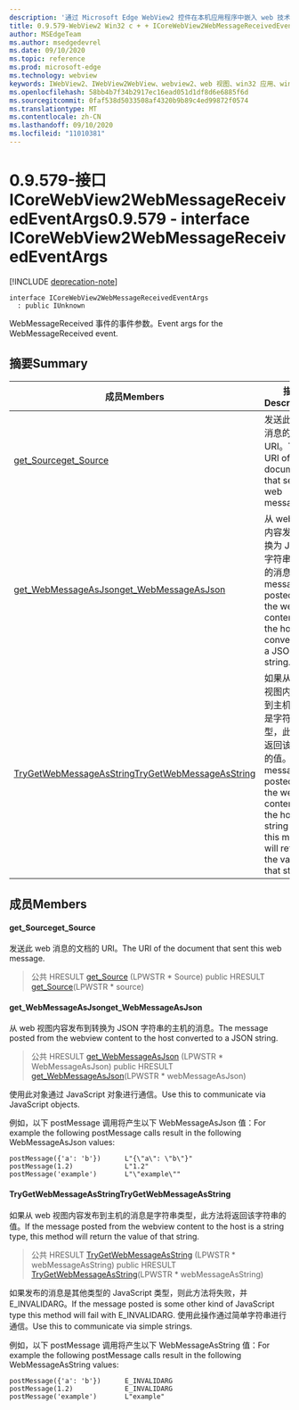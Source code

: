 ```yaml
---
description: '通过 Microsoft Edge WebView2 控件在本机应用程序中嵌入 web 技术 (HTML、CSS 和 JavaScript) '
title: 0.9.579-WebView2 Win32 c + + ICoreWebView2WebMessageReceivedEventArgs
author: MSEdgeTeam
ms.author: msedgedevrel
ms.date: 09/10/2020
ms.topic: reference
ms.prod: microsoft-edge
ms.technology: webview
keywords: IWebView2、IWebView2WebView、webview2、web 视图、win32 应用、win32、edge、ICoreWebView2、ICoreWebView2Controller、浏览器控件、边缘 html、ICoreWebView2WebMessageReceivedEventArgs
ms.openlocfilehash: 58bb4b7f34b2917ec16ead051d1df8d6e6885f6d
ms.sourcegitcommit: 0faf538d5033508af4320b9b89c4ed99872f0574
ms.translationtype: MT
ms.contentlocale: zh-CN
ms.lasthandoff: 09/10/2020
ms.locfileid: "11010381"
---
```

# <span data-ttu-id="c2b8d-104">0.9.579-接口 ICoreWebView2WebMessageReceivedEventArgs</span><span class="sxs-lookup"><span data-stu-id="c2b8d-104">0.9.579 - interface ICoreWebView2WebMessageReceivedEventArgs</span></span> 

[!INCLUDE [deprecation-note](../../includes/deprecation-note.md)]

```
interface ICoreWebView2WebMessageReceivedEventArgs
  : public IUnknown
```

<span data-ttu-id="c2b8d-105">WebMessageReceived 事件的事件参数。</span><span class="sxs-lookup"><span data-stu-id="c2b8d-105">Event args for the WebMessageReceived event.</span></span>

## <span data-ttu-id="c2b8d-106">摘要</span><span class="sxs-lookup"><span data-stu-id="c2b8d-106">Summary</span></span>

 <span data-ttu-id="c2b8d-107">成员</span><span class="sxs-lookup"><span data-stu-id="c2b8d-107">Members</span></span>                        | <span data-ttu-id="c2b8d-108">描述</span><span class="sxs-lookup"><span data-stu-id="c2b8d-108">Descriptions</span></span>
--------------------------------|---------------------------------------------
[<span data-ttu-id="c2b8d-109">get_Source</span><span class="sxs-lookup"><span data-stu-id="c2b8d-109">get_Source</span></span>](#get_source) | <span data-ttu-id="c2b8d-110">发送此 web 消息的文档的 URI。</span><span class="sxs-lookup"><span data-stu-id="c2b8d-110">The URI of the document that sent this web message.</span></span>
[<span data-ttu-id="c2b8d-111">get_WebMessageAsJson</span><span class="sxs-lookup"><span data-stu-id="c2b8d-111">get_WebMessageAsJson</span></span>](#get_webmessageasjson) | <span data-ttu-id="c2b8d-112">从 web 视图内容发布到转换为 JSON 字符串的主机的消息。</span><span class="sxs-lookup"><span data-stu-id="c2b8d-112">The message posted from the webview content to the host converted to a JSON string.</span></span>
[<span data-ttu-id="c2b8d-113">TryGetWebMessageAsString</span><span class="sxs-lookup"><span data-stu-id="c2b8d-113">TryGetWebMessageAsString</span></span>](#trygetwebmessageasstring) | <span data-ttu-id="c2b8d-114">如果从 web 视图内容发布到主机的消息是字符串类型，此方法将返回该字符串的值。</span><span class="sxs-lookup"><span data-stu-id="c2b8d-114">If the message posted from the webview content to the host is a string type, this method will return the value of that string.</span></span>

## <span data-ttu-id="c2b8d-115">成员</span><span class="sxs-lookup"><span data-stu-id="c2b8d-115">Members</span></span>

#### <span data-ttu-id="c2b8d-116">get_Source</span><span class="sxs-lookup"><span data-stu-id="c2b8d-116">get_Source</span></span> 

<span data-ttu-id="c2b8d-117">发送此 web 消息的文档的 URI。</span><span class="sxs-lookup"><span data-stu-id="c2b8d-117">The URI of the document that sent this web message.</span></span>

> <span data-ttu-id="c2b8d-118">公共 HRESULT [get_Source](#get_source) (LPWSTR \* Source) </span><span class="sxs-lookup"><span data-stu-id="c2b8d-118">public HRESULT [get_Source](#get_source)(LPWSTR \* source)</span></span>

#### <span data-ttu-id="c2b8d-119">get_WebMessageAsJson</span><span class="sxs-lookup"><span data-stu-id="c2b8d-119">get_WebMessageAsJson</span></span> 

<span data-ttu-id="c2b8d-120">从 web 视图内容发布到转换为 JSON 字符串的主机的消息。</span><span class="sxs-lookup"><span data-stu-id="c2b8d-120">The message posted from the webview content to the host converted to a JSON string.</span></span>

> <span data-ttu-id="c2b8d-121">公共 HRESULT [get_WebMessageAsJson](#get_webmessageasjson) (LPWSTR \* WebMessageAsJson) </span><span class="sxs-lookup"><span data-stu-id="c2b8d-121">public HRESULT [get_WebMessageAsJson](#get_webmessageasjson)(LPWSTR \* webMessageAsJson)</span></span>

<span data-ttu-id="c2b8d-122">使用此对象通过 JavaScript 对象进行通信。</span><span class="sxs-lookup"><span data-stu-id="c2b8d-122">Use this to communicate via JavaScript objects.</span></span>

<span data-ttu-id="c2b8d-123">例如，以下 postMessage 调用将产生以下 WebMessageAsJson 值：</span><span class="sxs-lookup"><span data-stu-id="c2b8d-123">For example the following postMessage calls result in the following WebMessageAsJson values:</span></span>

```
postMessage({'a': 'b'})      L"{\"a\": \"b\"}"
postMessage(1.2)             L"1.2"
postMessage('example')       L"\"example\""
```

#### <span data-ttu-id="c2b8d-124">TryGetWebMessageAsString</span><span class="sxs-lookup"><span data-stu-id="c2b8d-124">TryGetWebMessageAsString</span></span> 

<span data-ttu-id="c2b8d-125">如果从 web 视图内容发布到主机的消息是字符串类型，此方法将返回该字符串的值。</span><span class="sxs-lookup"><span data-stu-id="c2b8d-125">If the message posted from the webview content to the host is a string type, this method will return the value of that string.</span></span>

> <span data-ttu-id="c2b8d-126">公共 HRESULT [TryGetWebMessageAsString](#trygetwebmessageasstring) (LPWSTR \* webMessageAsString) </span><span class="sxs-lookup"><span data-stu-id="c2b8d-126">public HRESULT [TryGetWebMessageAsString](#trygetwebmessageasstring)(LPWSTR \* webMessageAsString)</span></span>

<span data-ttu-id="c2b8d-127">如果发布的消息是其他类型的 JavaScript 类型，则此方法将失败，并 E_INVALIDARG。</span><span class="sxs-lookup"><span data-stu-id="c2b8d-127">If the message posted is some other kind of JavaScript type this method will fail with E_INVALIDARG.</span></span> <span data-ttu-id="c2b8d-128">使用此操作通过简单字符串进行通信。</span><span class="sxs-lookup"><span data-stu-id="c2b8d-128">Use this to communicate via simple strings.</span></span>

<span data-ttu-id="c2b8d-129">例如，以下 postMessage 调用将产生以下 WebMessageAsString 值：</span><span class="sxs-lookup"><span data-stu-id="c2b8d-129">For example the following postMessage calls result in the following WebMessageAsString values:</span></span>

```
postMessage({'a': 'b'})      E_INVALIDARG
postMessage(1.2)             E_INVALIDARG
postMessage('example')       L"example"
```

